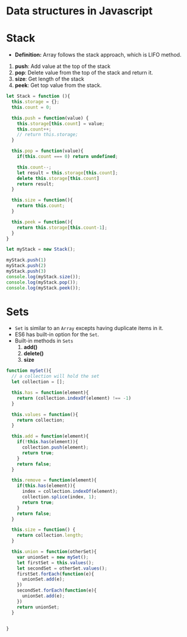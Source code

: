 # Data structures in Javascript

> 

# Stack

- **Definition:** Array follows the stack approach, which is LIFO method.

1. **push**: Add value at the top of the stack
1. **pop**: Delete value from the top of the stack and return it.
1. **size**: Get length of the stack
1. **peek**: Get top value from the stack.


```js
let Stack = function (){
  this.storage = {};
  this.count = 0;

  this.push = function(value) {
    this.storage[this.count] = value;
    this.count++;
    // return this.storage;
  }

  this.pop = function(value){
    if(this.count === 0) return undefined;

    this.count--;
    let result = this.storage[this.count];
    delete this.storage[this.count]
    return result;
  }

  this.size = function(){
    return this.count;
  }

  this.peek = function(){
    return this.storage[this.count-1];
  }
}

let myStack = new Stack();

myStack.push(1)
myStack.push(2)
myStack.push(3)
console.log(myStack.size());
console.log(myStack.pop());
console.log(myStack.peek());
```

# Sets

- `Set` is similar to an `Array` excepts having duplicate items in it.
- ES6 has built-in option for the `Set`.
- Built-in methods in `Sets`
  1. **add()**
  2. **delete()**
  3. **size**

```js
function mySet(){
  // a collection will hold the set
  let collection = [];

  this.has = function(element){
    return (collection.indexOf(element) !== -1)
  }

  this.values = function(){
    return collection;
  }

  this.add = function(element){
    if(!this.has(element)){
      collection.push(element);
      return true;
    }
    return false;
  }

  this.remove = function(element){
    if(this.has(element)){
      index = collection.indexOf(element);
      collection.splice(index, 1);
      return true;
    }
    return false;
  }

  this.size = function() {
    return collection.length;
  }

  this.union = function(otherSet){
    var unionSet = new mySet();
    let firstSet = this.values();
    let secondSet = otherSet.values();
    firstSet.forEach(function(e){
      unionSet.add(e);
    })
    secondSet.forEach(function(e){
      unionSet.add(e);
    })
    return unionSet;
  }

  
}
```